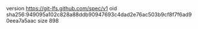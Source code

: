 version https://git-lfs.github.com/spec/v1
oid sha256:949095a102c828a88ddb90947693c4dad2e76ac503b9cf8f7f6ad90eea7a5aac
size 898
